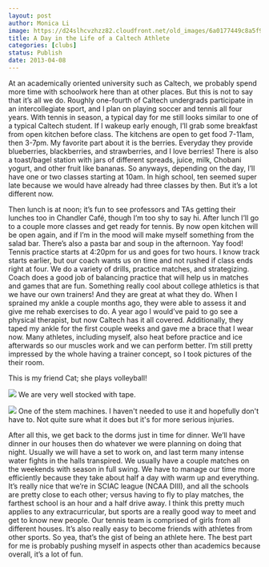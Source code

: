 ```yaml
---
layout: post
author: Monica Li
image: https://d24slhcvzhzz82.cloudfront.net/old_images/6a0177449c8a5f970d017eea0b2999970d-800wi.jpg
title: A Day in the Life of a Caltech Athlete
categories: [clubs]
status: Publish
date: 2013-04-08
---
```


At an academically oriented university such as Caltech, we
probably spend more time with schoolwork here than at other places. But this is
not to say that it’s all we do. Roughly one-fourth of Caltech undergrads
participate in an intercollegiate sport, and I plan on playing soccer and
tennis all four years. 
With tennis in season, a typical day for me still looks
similar to one of a typical Caltech student. If I wakeup early enough, I’ll
grab some breakfast from open kitchen before class. The kitchens are open to
get food 7-11am, then 3-7pm. My favorite part about it is the berries. Everyday
they provide blueberries, blackberries, and strawberries, and I love berries!
There is also a toast/bagel station with jars of different spreads, juice,
milk, Chobani yogurt, and other fruit like bananas. 
So anyways, depending on the day, I’ll have one or two
classes starting at 10am. In high school, ten seemed super late because we
would have already had three classes by then. But it’s a lot different now.

Then lunch is at noon; it’s fun to see professors and TAs getting their lunches
too in Chandler Café, though I’m too shy to say hi. After lunch I’ll go to a
couple more classes and get ready for tennis. By now open kitchen will be open
again, and if I’m in the mood will make myself something from the salad bar. There’s
also a pasta bar and soup in the afternoon. Yay food! 
Tennis practice starts at 4:20pm for us and goes for two
hours. I know track starts earlier, but our coach wants us on time and not
rushed if class ends right at four. We do a variety of drills, practice
matches, and strategizing. Coach does a
good job of balancing practice that will help us in matches and games that are
fun. Something really cool about college athletics is that we have our own
trainers! And they are great at what they do. When I sprained my ankle a couple
months ago, they were able to assess it and give me rehab exercises to do. A
year ago I would’ve paid to go see a physical therapist, but now Caltech has it
all covered. Additionally, they taped my ankle for the first couple weeks and gave me a brace that I wear now. Many athletes, including myself, also heat before practice and ice
afterwards so our muscles work and we can perform better. I’m still pretty
impressed by the whole having a trainer concept, so I took pictures of the
their room.

This is my friend Cat; she plays volleyball!


![](https://d24slhcvzhzz82.cloudfront.net/old_images/6a0177449c8a5f970d017d4296e196970c-800wi.jpg)
We are very well stocked with tape.


![](https://d24slhcvzhzz82.cloudfront.net/old_images/6a0177449c8a5f970d017c3867d21c970b-800wi.jpg)
One of the stem machines. I haven't needed to use it and hopefully don't have to. Not quite sure what it does but it's for more serious injuries.

After all this, we get back to the dorms just in time for
dinner. We’ll have dinner in our houses then do whatever we were planning on
doing that night. Usually we will have a set to work on, and last term many
intense water fights in the halls transpired. 
We usually have a couple matches on the weekends with season
in full swing. We have to manage our time more efficiently because they take
about half a day with warm up and everything. It’s really nice that we’re in SCIAC
league (NCAA DIII), and all the schools are pretty close to each other; versus
having to fly to play matches, the farthest school is an hour and a half drive
away. 
I think this pretty much applies to any extracurricular, but
sports are a really good way to meet and get to know new people. Our tennis
team is comprised of girls from all different houses. It’s also really easy to become
friends with athletes from other sports. So yea, that’s the gist of being an
athlete here. The best part for me is probably pushing myself in aspects other
than academics because overall, it’s a lot of fun.

